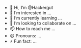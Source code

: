 - 👋 Hi, I’m @Hackergut
- 👀 I’m interested in ...
- 🌱 I’m currently learning ...
- 💞️ I’m looking to collaborate on ...
- 📫 How to reach me ...
- 😄 Pronouns: ...
- ⚡ Fun fact: ...

<!---
Hackergut/Hackergut is a ✨ special ✨ repository because its `README.md` (this file) appears on your GitHub profile.
You can click the Preview link to take a look at your changes.
--->
